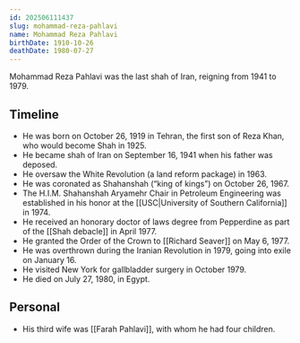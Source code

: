 ```yaml
---
id: 202506111437
slug: mohammad-reza-pahlavi
name: Mohammad Reza Pahlavi
birthDate: 1910-10-26
deathDate: 1980-07-27
---
```

Mohammad Reza Pahlavi was the last shah of Iran, reigning from 1941 to 1979.

## Timeline
- He was born on October 26, 1919 in Tehran, the first son of Reza Khan, who would become Shah in 1925.
- He became shah of Iran on September 16, 1941 when his father was deposed.
- He oversaw the White Revolution (a land reform package) in 1963.
- He was coronated as Shahanshah (“king of kings”) on October 26, 1967.
- The H.I.M. Shahanshah Aryamehr Chair in Petroleum Engineering was established in his honor at the [[USC|University of Southern California]] in 1974.
- He received an honorary doctor of laws degree from Pepperdine as part of the [[Shah debacle]] in April 1977.
- He granted the Order of the Crown to [[Richard Seaver]] on May 6, 1977.
- He was overthrown during the Iranian Revolution in 1979, going into exile on January 16.
- He visited New York for gallbladder surgery in October 1979.
- He died on July 27, 1980, in Egypt.

## Personal
- His third wife was [[Farah Pahlavi]], with whom he had four children.
